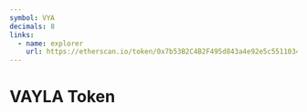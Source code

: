 ```yaml
---
symbol: VYA
decimals: 8
links:
  - name: explorer
    url: https://etherscan.io/token/0x7b53B2C4B2F495d843a4e92e5c5511034d32bd15
---
```


# VAYLA Token
